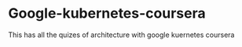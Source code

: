 # Google-kubernetes-coursera
This has all the quizes of architecture with google kuernetes coursera
